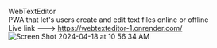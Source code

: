 WebTextEditor <br/>
PWA that let's users create and edit text files online or offline <br/>
Live link ---> https://webtexteditor-1.onrender.com/
![Screen Shot 2024-04-18 at 10 56 34 AM](https://github.com/coopergriffin/WebTextEditor/assets/9081896/a5a51e9b-5671-423b-8dc3-37c55c06620b)
